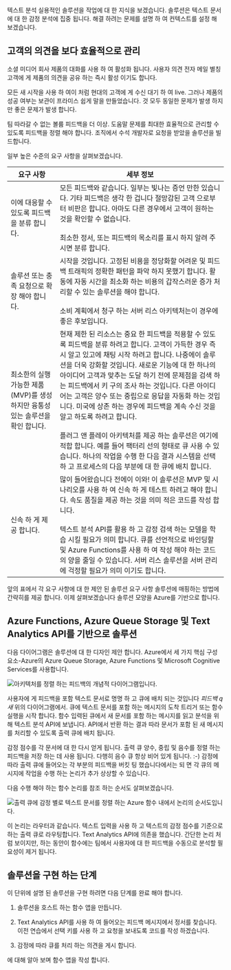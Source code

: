 텍스트 분석 실용적인 솔루션을 작업에 대 한 지식을 보겠습니다. 솔루션은 텍스트 문서에 대 한 감정 분석에 집중 됩니다. 해결 하려는 문제를 설명 하 여 컨텍스트를 설정 해 보겠습니다.

## <a name="manage-customer-feedback-more-efficiently"></a>고객의 의견을 보다 효율적으로 관리

소셜 미디어 회사 제품의 대화를 사용 하 여 활성화 됩니다. 사용자 의견 전자 메일 별칭 고객에 게 제품의 의견을 공유 하는 즉시 활성 이기도 합니다.

모든 새 시작을 사용 하 여이 처럼 현대의 고객에 게 수신 대기 하 여 live. 그러나 제품의 성공 여부는 보관이 프라미스 쉽게 말을 만들었습니다. 것 모두 동일한 문제가 발생 하지만 좋은 문제가 발생 합니다.

팀 따라갈 수 없는 볼륨 피드백을 더 이상. 도움말 문제를 최대한 효율적으로 관리할 수 있도록 피드백을 정렬 해야 합니다. 조직에서 수석 개발자로 요청을 받았을 솔루션을 빌드합니다.

일부 높은 수준의 요구 사항을 살펴보겠습니다.

|요구 사항  | 세부 정보  |
|---------|---------|
|이에 대응할 수 있도록 피드백을 분류 합니다.     |   모든 피드백와 같습니다. 일부는 빛나는 증언 만한 있습니다. 기타 피드백은 생각 한 겁니다 절망감된 고객 으로부터 비판은 합니다.  아마도 다른 경우에서 고객이 원하는 것을 확인할 수 없습니다. <br/><br/>최소한 정서, 또는 피드백의 목소리를 표시 하지 알려 주시면 분류 합니다.     |
|솔루션 또는 충족 요청으로 확장 해야 합니다.    |   시작을 것입니다. 고정된 비용을 정당화할 어려운 및 피드백 트래픽의 정확한 패턴을 파악 하지 못했기 합니다. 활동에 자동 시간을 최소화 하는 비용의 갑작스러운 증가 처리할 수 있는 솔루션을 해야 합니다. <br/><br/> 소비 계획에서 청구 하는 서버 리스 아키텍처는이 경우에 좋은 후보입니다.     |
| 최소한의 실행 가능한 제품 (MVP)를 생성 하지만 융통성 있는 솔루션을 확인 합니다.    | 현재 제한 된 리소스는 중요 한 피드백을 적용할 수 있도록 피드백을 분류 하려고 합니다. 고객이 가득한 경우 즉시 알고 있고에 채팅 시작 하려고 합니다.  나중에이 솔루션을 더욱 강화할 것입니다. 새로운 기능에 대 한 하나의 아이디어 고객과 맞추는 도달 하기 전에 문제점을 검색 하는 피드백에서 키 구의 조사 하는 것입니다.   다른 아이디어는 고객은 양수 또는 중립으로 응답을 자동화 하는 것입니다. 미국에 상존 하는 경우에 피드백을 계속 수신 것을 알고 하도록 하려고 합니다. <br/><br/>플러그 앤 플레이 아키텍처를 제공 하는 솔루션은 여기에 적합 합니다. 예를 들어 팩터리 선의 형태로 큐 사용 수 있습니다. 하나의 작업을 수행 한 다음 결과 시스템을 선택 하 고 프로세스의 다음 부분에 대 한 큐에 배치 합니다.   |
|신속 하 게 제공 합니다.     |   많이 들어왔습니다 전에이 이와! 이 솔루션은 MVP 및 시나리오를 사용 하 여 신속 하 게 테스트 하려고 해야 합니다. 속도 품질을 제공 하는 것을 의미 적은 코드를 작성 합니다. <br/><br/> 텍스트 분석 API를 활용 하 고 감정 검색 하는 모델을 학습 시킬 필요가 의미 합니다.  큐를 선언적으로 바인딩할 및 Azure Functions를 사용 하 여 작성 해야 하는 코드의 양을 줄일 수 있습니다.  서버 리스 솔루션을 서버 관리에 걱정할 필요가 의미 이기도 합니다.   |

앞의 표에서 각 요구 사항에 대 한 제안 된 솔루션 요구 사항 솔루션에 매핑하는 방법에 간략히를 제공 합니다.  이제 살펴보겠습니다 솔루션 모양을 Azure를 기반으로 합니다.

## <a name="a-solution-based-on-azure-functions-azure-queue-storage-and-text-analytics-api"></a>Azure Functions, Azure Queue Storage 및 Text Analytics API를 기반으로 솔루션

다음 다이어그램은 솔루션에 대 한 디자인 제안 합니다. Azure에서 세 가지 핵심 구성 요소-Azure의 Azure Queue Storage, Azure Functions 및 Microsoft Cognitive Services를 사용합니다.

![아키텍처를 정렬 하는 피드백의 개념적 다이어그램입니다.](../media/proposed-solution.PNG)

사용자에 게 피드백을 포함 텍스트 문서로 명명 하 고 큐에 배치 되는 것입니다 *피드백 q 새* 위의 다이어그램에서. 큐에 텍스트 문서를 포함 하는 메시지의 도착 트리거 또는 함수 실행을 시작 합니다. 함수 입력된 큐에서 새 문서를 포함 하는 메시지를 읽고 분석을 위해 텍스트 분석 API에 보냅니다. API에서 반환 하는 결과 따라 문서가 포함 된 새 메시지를 처리할 수 있도록 출력 큐에 배치 됩니다.

감정 점수를 각 문서에 대 한 다시 얻게 됩니다. 출력 큐 양수, 중립 및 음수를 정렬 하는 피드백을 저장 하는 데 사용 됩니다. 다행히 음수 큐 항상 비어 있게 됩니다. :-)   감정에 따라 출력 큐에 들어오는 각 부분의 피드백을 버킷 팅 했습니다에서는 되 면 각 큐의 메시지에 작업을 수행 하는 논리가 추가 상상할 수 있습니다.

다음 수행 해야 하는 함수 논리를 참조 하는 순서도 살펴보겠습니다.

![출력 큐에 감정 별로 텍스트 문서를 정렬 하는 Azure 함수 내에서 논리의 순서도입니다.](../media/flow.PNG)

이 논리는 라우터과 같습니다. 텍스트 입력을 사용 하 고 텍스트의 감정 점수를 기준으로 하는 출력 큐로 라우팅합니다. Text Analytics API에 의존을 했습니다. 간단한 논리 처럼 보이지만, 하는 동안이 함수에는 팀에서 사용자에 대 한 피드백을 수동으로 분석할 필요성이 제거 됩니다.

## <a name="steps-to-implement-our-solution"></a>솔루션을 구현 하는 단계

이 단위에 설명 된 솔루션을 구현 하려면 다음 단계를 완료 해야 합니다.

1. 솔루션을 호스트 하는 함수 앱을 만듭니다.

1. Text Analytics API를 사용 하 여 들어오는 피드백 메시지에서 정서를 찾습니다. 이전 연습에서 선택 키를 사용 하 고 요청을 보내도록 코드를 작성 하겠습니다.

1. 감정에 따라 큐를 처리 하는 의견을 게시 합니다.

에 대해 알아 보며 함수 앱을 작성 합니다.